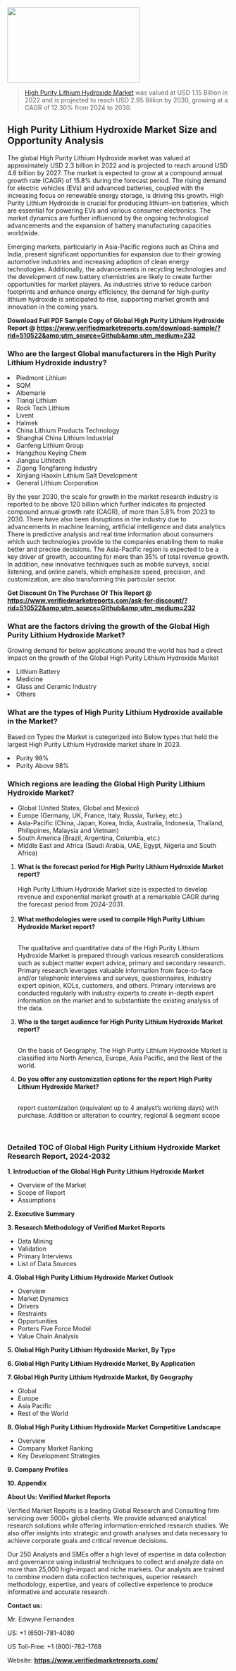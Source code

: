 
<img src="https://ffe5etoiles.com/wp-content/uploads/2024/12/MST1-300x171.png" alt="" width="300" height="171" class="alignnone size-medium wp-image-20088" /><blockquote><p><p><a href="https://www.verifiedmarketreports.com/download-sample/?rid=510522&utm_source=Github&utm_medium=232" target="_blank">High Purity Lithium Hydroxide Market</a> was valued at USD 1.15 Billion in 2022 and is projected to reach USD 2.95 Billion by 2030, growing at a CAGR of 12.30% from 2024 to 2030.</p></blockquote><p><h2>High Purity Lithium Hydroxide Market Size and Opportunity Analysis</h2><p>The global High Purity Lithium Hydroxide market was valued at approximately USD 2.3 billion in 2022 and is projected to reach around USD 4.8 billion by 2027. The market is expected to grow at a compound annual growth rate (CAGR) of 15.8% during the forecast period. The rising demand for electric vehicles (EVs) and advanced batteries, coupled with the increasing focus on renewable energy storage, is driving this growth. High Purity Lithium Hydroxide is crucial for producing lithium-ion batteries, which are essential for powering EVs and various consumer electronics. The market dynamics are further influenced by the ongoing technological advancements and the expansion of battery manufacturing capacities worldwide.</p><p>Emerging markets, particularly in Asia-Pacific regions such as China and India, present significant opportunities for expansion due to their growing automotive industries and increasing adoption of clean energy technologies. Additionally, the advancements in recycling technologies and the development of new battery chemistries are likely to create further opportunities for market players. As industries strive to reduce carbon footprints and enhance energy efficiency, the demand for high-purity lithium hydroxide is anticipated to rise, supporting market growth and innovation in the coming years.</p></p><p class=""><strong>Download Full PDF Sample Copy of Global High Purity Lithium Hydroxide Report @ <a href="https://www.verifiedmarketreports.com/download-sample/?rid=510522&amp;utm_source=Github&amp;utm_medium=232" target="_blank">https://www.verifiedmarketreports.com/download-sample/?rid=510522&amp;utm_source=Github&amp;utm_medium=232</a></strong></p><h3 id="" class="">Who are the largest Global manufacturers in the High Purity Lithium Hydroxide industry?</h3><p><li>Piedmont Lithium</li><li> SQM</li><li> Albemarle</li><li> Tianqi Lithium</li><li> Rock Tech Lithium</li><li> Livent</li><li> Halmek</li><li> China Lithium Products Technology</li><li> Shanghai China Lithium Industrial</li><li> Ganfeng Lithium Group</li><li> Hangzhou Keying Chem</li><li> Jiangsu Lithitech</li><li> Zigong Tongfarong Industry</li><li> Xinjiang Haoxin Lithium Salt Development</li><li> General Lithium Corporation</li></p><div class=""><div class="" dir="" data-message-author-role="" data-message-id="" data-message-model-slug=""><div class=""><div class=""><div class=""><div class="" dir="" data-message-author-role="" data-message-id="" data-message-model-slug=""><div class=""><div class=""><p>By the year 2030, the scale for growth in the market research industry is reported to be above 120 billion which further indicates its projected compound annual growth rate (CAGR), of more than 5.8% from 2023 to 2030. There have also been disruptions in the industry due to advancements in machine learning, artificial intelligence and data analytics There is predictive analysis and real time information about consumers which such technologies provide to the companies enabling them to make better and precise decisions. The Asia-Pacific region is expected to be a key driver of growth, accounting for more than 35% of total revenue growth. In addition, new innovative techniques such as mobile surveys, social listening, and online panels, which emphasize speed, precision, and customization, are also transforming this particular sector.</p><p><strong>Get Discount On The Purchase Of This Report @&nbsp; <a href="https://www.verifiedmarketreports.com/ask-for-discount/?rid=510522&amp;utm_source=Github&amp;utm_medium=232" target="_blank">https://www.verifiedmarketreports.com/ask-for-discount/?rid=510522&amp;utm_source=Github&amp;utm_medium=232</a></strong></p></div></div></div></div></div></div></div></div><h3 id="" class="">What are the factors driving the growth of the Global High Purity Lithium Hydroxide Market?</h3><p id="" class="">Growing demand for below applications around the world has had a direct impact on the growth of the Global High Purity Lithium Hydroxide Market</p><p id="" class=""><li>Lithium Battery</li><li> Medicine</li><li> Glass and Ceramic Industry</li><li> Others</li></p><h3 id="" class="">What are the types of High Purity Lithium Hydroxide available in the Market?</h3><p id="" class="">Based on Types the Market is categorized into Below types that held the largest High Purity Lithium Hydroxide market share In 2023.</p><p id="" class=""><li>Purity 98%</li><li> Purity Above 98%</li></p><h3 id="" class="">Which regions are leading the Global High Purity Lithium Hydroxide Market?</h3><ul><li>Global (United States, Global and Mexico)</li><li>Europe (Germany, UK, France, Italy, Russia, Turkey, etc.)</li><li>Asia-Pacific (China, Japan, Korea, India, Australia, Indonesia, Thailand, Philippines, Malaysia and Vietnam)</li><li>South America (Brazil, Argentina, Columbia, etc.)</li><li>Middle East and Africa (Saudi Arabia, UAE, Egypt, Nigeria and South Africa)</li></ul><p><ol><li><strong>What is the forecast period for High Purity Lithium Hydroxide Market report?<br /></strong><br /><span data-sheets-root="1" data-sheets-value="{&quot;1&quot;:2,&quot;2&quot;:&quot;XXXX size is expected to develop revenue and exponential market growth at a remarkable CAGR during the forecast period from 2024&ndash;2030.&quot;}" data-sheets-userformat="{&quot;2&quot;:12674,&quot;4&quot;:{&quot;1&quot;:2,&quot;2&quot;:16776960},&quot;10&quot;:2,&quot;11&quot;:0,&quot;15&quot;:&quot;Arial&quot;,&quot;16&quot;:12}">High Purity Lithium Hydroxide Market size is expected to develop revenue and exponential market growth at a remarkable CAGR during the forecast period from 2024&ndash;2031.</span><br /><br /></li><li><strong>What methodologies were used to compile High Purity Lithium Hydroxide Market report?<br /><br /></strong><p>The qualitative and quantitative data of the&nbsp;High Purity Lithium Hydroxide Market is prepared through various research considerations such as subject matter expert advice, primary and secondary research. Primary research leverages valuable information from face-to-face and/or telephonic interviews and surveys, questionnaires, industry expert opinion, KOLs, customers, and others. Primary interviews are conducted regularly with industry experts to create in-depth expert information on the market and to substantiate the existing analysis of the data.&nbsp;</p></li><li><strong>Who is the target audience for High Purity Lithium Hydroxide Market report?<br /><br /></strong><p>On the basis of Geography, The&nbsp;High Purity Lithium Hydroxide Market is classified into North America, Europe, Asia Pacific, and the Rest of the world.</p></li><li><strong>Do you offer any customization options for the report High Purity Lithium Hydroxide Market?<br /><br /></strong><p>report customization (equivalent up to 4 analyst&rsquo;s working days) with purchase. Addition or alteration to country, regional &amp; segment scope</p><p>&nbsp;</p></li></ol></p><h3 id="" class="">Detailed TOC of Global High Purity Lithium Hydroxide Market Research Report, 2024-2032</h3><p id="" class=""><strong>1. Introduction of the Global High Purity Lithium Hydroxide Market</strong></p><ul><li>Overview of the Market</li><li>Scope of Report</li><li>Assumptions</li></ul><p id="" class=""><strong>2. Executive Summary</strong></p><p id="" class=""><strong>3. Research Methodology of&nbsp;Verified Market Reports</strong></p><ul><li>Data Mining</li><li>Validation</li><li>Primary Interviews</li><li>List of Data Sources</li></ul><p id="" class=""><strong>4. Global High Purity Lithium Hydroxide Market Outlook</strong></p><ul><li>Overview</li><li>Market Dynamics</li><li>Drivers</li><li>Restraints</li><li>Opportunities</li><li>Porters Five Force Model</li><li>Value Chain Analysis</li></ul><p id="" class=""><strong>5. Global High Purity Lithium Hydroxide Market, By&nbsp;Type</strong></p><p id="" class=""><strong>6. Global High Purity Lithium Hydroxide Market, By Application</strong></p><p id="" class=""><strong>7. Global High Purity Lithium Hydroxide Market, By Geography</strong></p><ul><li>Global</li><li>Europe</li><li>Asia Pacific</li><li>Rest of the World</li></ul><p id="" class=""><strong>8. Global High Purity Lithium Hydroxide Market Competitive Landscape</strong></p><ul><li>Overview</li><li>Company Market Ranking</li><li>Key Development Strategies</li></ul><p id="" class=""><strong>9. Company Profiles</strong></p><p id="" class=""><strong>10. Appendix</strong></p><p id="" class=""><strong>About Us: Verified Market Reports</strong></p><p id="" class="">Verified Market Reports is a leading Global Research and Consulting firm servicing over 5000+ global clients. We provide advanced analytical research solutions while offering information-enriched research studies. We also offer insights into strategic and growth analyses and data necessary to achieve corporate goals and critical revenue decisions.</p><p id="" class="">Our 250 Analysts and SMEs offer a high level of expertise in data collection and governance using industrial techniques to collect and analyze data on more than 25,000 high-impact and niche markets. Our analysts are trained to combine modern data collection techniques, superior research methodology, expertise, and years of collective experience to produce informative and accurate research.</p><p id="" class=""><strong>Contact us:</strong></p><p id="" class="">Mr. Edwyne Fernandes</p><p id="" class="">US: +1 (650)-781-4080</p><p id="" class="">US Toll-Free: +1 (800)-782-1768</p><p id="" class="">Website: <a target="" data-test-app-aware-link=""><strong>https://www.verifiedmarketreports.com/</strong></a></p>
